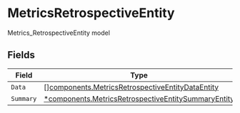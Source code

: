 # MetricsRetrospectiveEntity

Metrics_RetrospectiveEntity model


## Fields

| Field                                                                                                                     | Type                                                                                                                      | Required                                                                                                                  | Description                                                                                                               |
| ------------------------------------------------------------------------------------------------------------------------- | ------------------------------------------------------------------------------------------------------------------------- | ------------------------------------------------------------------------------------------------------------------------- | ------------------------------------------------------------------------------------------------------------------------- |
| `Data`                                                                                                                    | [][components.MetricsRetrospectiveEntityDataEntity](../../models/components/metricsretrospectiveentitydataentity.md)      | :heavy_minus_sign:                                                                                                        | N/A                                                                                                                       |
| `Summary`                                                                                                                 | [*components.MetricsRetrospectiveEntitySummaryEntity](../../models/components/metricsretrospectiveentitysummaryentity.md) | :heavy_minus_sign:                                                                                                        | N/A                                                                                                                       |